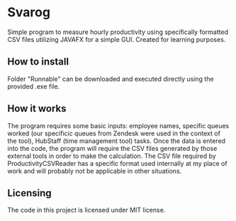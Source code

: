 # Svarog
Simple program to measure hourly productivity using specifically formatted CSV files utilizing JAVAFX for a simple GUI.
Created for learning purposes.

## How to install
Folder "Runnable" can be downloaded and executed directly using the provided .exe file.

## How it works
The program requires some basic inputs: employee names, specific queues worked (our specificic queues from Zendesk were 
used in the context of the tool), HubStaff (time management tool) tasks.
Once the data is entered into the code, the program will require the CSV files generated by those external tools 
in order to make the calculation.
The CSV file required by ProductivityCSVReader has a specific format used internally at my place of work and 
will probably not be applicable in other situations. 

## Licensing
The code in this project is licensed under MIT license.

